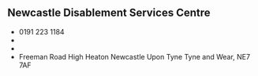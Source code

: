 
## Newcastle Disablement Services Centre

- <i class="fa fa-phone"></i> 0191 223 1184
- <i class="fa fa-envelope"></i> <a href="mailto:"></a>
- <i class="fa fa-home"></i> []()
- <i class="fa fa-building"></i> Freeman Road High Heaton   Newcastle Upon Tyne Tyne and Wear, NE7 7AF
